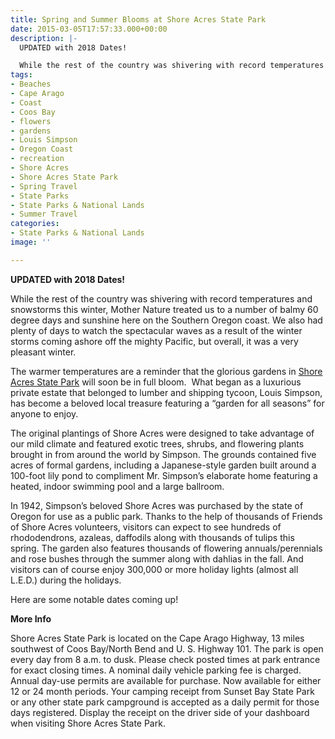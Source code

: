 ```yaml
---
title: Spring and Summer Blooms at Shore Acres State Park
date: 2015-03-05T17:57:33.000+00:00
description: |-
  UPDATED with 2018 Dates!

  While the rest of the country was shivering with record temperatures and snowstorms this winter, Mother Nature treated us to a number of balmy 60 degree days and sunshine here on the Southern Oregon coast. We also had plenty of days to watch the spectacular waves as a result of the winter storms coming ashore off the mighty Pacific, but overall, it was a very pleasant winter.
tags:
- Beaches
- Cape Arago
- Coast
- Coos Bay
- flowers
- gardens
- Louis Simpson
- Oregon Coast
- recreation
- Shore Acres
- Shore Acres State Park
- Spring Travel
- State Parks
- State Parks & National Lands
- Summer Travel
categories:
- State Parks & National Lands
image: ''

---
```

**UPDATED with 2018 Dates!**

While the rest of the country was shivering with record temperatures and snowstorms this winter, Mother Nature treated us to a number of balmy 60 degree days and sunshine here on the Southern Oregon coast. We also had plenty of days to watch the spectacular waves as a result of the winter storms coming ashore off the mighty Pacific, but overall, it was a very pleasant winter.

The warmer temperatures are a reminder that the glorious gardens in <a href="http://shoreacres.net/" target="_blank" rel="noopener noreferrer">Shore Acres State Park</a> will soon be in full bloom.  What began as a luxurious private estate that belonged to lumber and shipping tycoon, Louis Simpson, has become a beloved local treasure featuring a “garden for all seasons” for anyone to enjoy.

The original plantings of Shore Acres were designed to take advantage of our mild climate and featured exotic trees, shrubs, and flowering plants brought in from around the world by Simpson. The grounds contained five acres of formal gardens, including a Japanese-style garden built around a 100-foot lily pond to compliment Mr. Simpson’s elaborate home featuring a heated, indoor swimming pool and a large ballroom.

In 1942, Simpson’s beloved Shore Acres was purchased by the state of Oregon for use as a public park. Thanks to the help of thousands of Friends of Shore Acres volunteers, visitors can expect to see hundreds of rhododendrons, azaleas, daffodils along with thousands of tulips this spring. The garden also features thousands of flowering annuals/perennials and rose bushes through the summer along with dahlias in the fall. And visitors can of course enjoy 300,000 or more holiday lights (almost all L.E.D.) during the holidays.

Here are some notable dates coming up!

**More Info**

Shore Acres State Park is located on the Cape Arago Highway, 13 miles southwest of Coos Bay/North Bend and U. S. Highway 101. The park is open every day from 8 a.m. to dusk. Please check posted times at park entrance for exact closing times. A nominal daily vehicle parking fee is charged. Annual day-use permits are available for purchase. Now available for either 12 or 24 month periods. Your camping receipt from Sunset Bay State Park or any other state park campground is accepted as a daily permit for those days registered. Display the receipt on the driver side of your dashboard when visiting Shore Acres State Park.